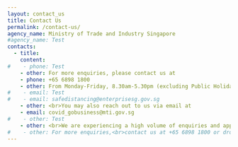 ```yaml
---
layout: contact_us
title: Contact Us
permalink: /contact-us/
agency_name: Ministry of Trade and Industry Singapore
#agency_name: Test
contacts:
  - title: 
    content:
#    - phone: Test
    - other: For more enquiries, please contact us at
    - phone: +65 6898 1800
    - other: From Monday-Friday, 8.30am-5.30pm (excluding Public Holidays)
#    - email: Test
#    - email: safedistancing@enterprisesg.gov.sg
    - other: <br>You may also reach out to us via email at
    - email: covid_gobusiness@mti.gov.sg
#    - other: Test 
    - other: <br>We are experiencing a high volume of enquiries and appreciate your understanding and patience. 
#    - other: For more enquiries,<br>contact us at +65 6898 1800 or drop us an email at safedistancing@enterprisesg.gov.sg   
---
```

